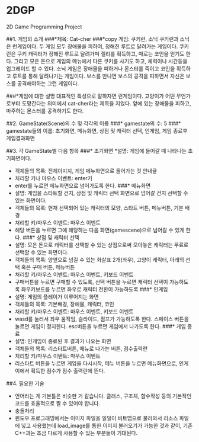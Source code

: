 # 2DGP
2D Game Programming Project

##1. 게임의 소개
###*제목: Cat-cher
###*copy 게임: 쿠키런, 소닉
쿠키런과 소닉은 런게임이다. 두 게임 모두 장애물을 피하여, 정해진 루트로 달려가는 게임이다. 
쿠키런은 쿠키 캐릭터가 정해진 루트로 달려가며 젤리를 획득하고, 때로는 코인을 얻기도 한다. 그리고 모은 돈으로 게임의 메뉴에서 다른 쿠키를 사기도 하고, 체력이나 시간등을 업그레이드 할 수 있다. 소닉 게임은 장애물을 피하거나 몬스터를 죽이고 코인을 획득하고 루트를 통해 달려나가는 게임이다. 보스를 만나면 보스의 공격을 피하면서 자신은 보스를 공격해야하는 그런 게임이다. 


###*게임에 대한 설명
대표적인 특성으로 말하자면 런게임이다. 고양이가 어떤 무언가로부터 도망간다는 의미에서 cat-cher라는 제목을 지었다. 앞에 있는 장애물을 피하고, 마주하는 몬스터를 공격하기도 한다. 


##2. GameState(Scene)의 수 및 각각의 이름
###* gamestate의 수: 5
###* gamestate들의 이름: 초기화면, 메뉴화면, 상점 및 캐릭터 선택, 인게임, 게임 종료후 게임결과화면


##3. 각 GameState별 다음 항목
###* 초기화면
  *설명: 게임에 들어갈 때 나타나는 초기화면이다. 
  * 겍체들의 목록: 전체이미지, 게임 메뉴화면으로 들어가는 것 안내글
  * 처리할 키나 마우스 이벤트: enter키
  * enter를 누르면 메뉴화면으로 넘어가도록 한다.
###* 메뉴화면
  * 설명: 게임을 스타트할 건지, 상점 및 캐릭터 선택 화면으로 넘어갈 건지 선택할 수 있는 화면이다.
  * 객체들의 목록: 현재 선택되어 있는 캐릭터의 모양, 스타트 버튼, 메뉴버튼, 기본 배경
  * 처리할 키/마우스 이벤트: 마우스 이벤트 
  * 해당 버튼을 누르면 그에 해당하는 다음 화면(gamescene)으로 넘어갈 수 있게 한다. 
###* 상점 및 캐릭터 선택
  * 설명: 모은 돈으로 캐릭터를 선택할 수 있는 상점으로써 모아놓은 캐릭터는 무료로 선택할 수 있는 화면이다.
  * 객체들의 목록: 양옆으로 넘길 수 있는 화살표 2개(좌우), 고양이 캐릭터, 아래의 선택 혹은 구매 버튼, 메뉴버튼
  * 처리할 키/마우스 이벤트: 마우스 이벤트, 키보드 이벤트
  * 구매버튼을 누르면 구매할 수 있도록, 선택 버튼을 누르면 캐릭터 선택이 가능하도록
    좌우키보드를 누르면 좌우로 캐릭터 전환이 가능하도록
###* 인게임
  * 설명: 게임의 플레이가 이루어지는 화면
  * 객체들의 목록: 기본배경, 장애물, 캐릭터, 코인
  * 처리할 키/마우스 이벤트: 마우스 이벤트, 키보드 이벤트
  * wasd를 눌러서 좌우 움직임, 슬라이드, 점프가 가능하도록 한다. 스페이스 버튼을 눌르면 게임이 정지한다. esc버튼을 누르면 게임에서 나가도록     한다.
###* 게임 종료
  * 설명: 인게임이 종료된 후 결과가 나오는 화면
  * 객체들의 목록: 리스타트버튼, 메뉴로 나가는 버튼, 점수출력란
  * 처리할 키/마우스 이벤트: 마우스 이벤트
  * 리스타트 버튼을 누르면 게임을 다시시작, 메뉴 버튼을 누르면 메뉴화면으로, 인게이에서 획득한 점수가 점수 출력란에 뜬다. 
  
  
##4. 필요한 기술
- 언어라는 게 기본틀은 비슷한 거 같습니다. 클래스, 구조체, 함수작성 등의 기본적인 코드를 효율적으로 짤 수 있어야 합니다.
- 충돌처리
- 윈도우 프로그래밍에서는 이미지 파일을 일일이 비트맵으로 불러와서 리소스 파일에 넣고 사용했는데 load_image를 통한 이미지 불러오기가 가능한 것과 같이, 기존 C++과는 조금 다르게 사용할 수 있는 부분들이 기대된다. 
